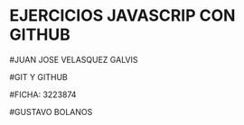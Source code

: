 # EJERCICIOS JAVASCRIP CON GITHUB

#JUAN JOSE VELASQUEZ GALVIS

#GIT Y GITHUB

#FICHA: 3223874

#GUSTAVO BOLANOS